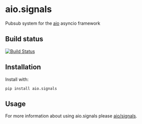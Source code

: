 aio.signals
===========

Pubsub system for the [aio](https://github.com/phlax/aio) asyncio framework

Build status
------------
[![Build Status](https://travis-ci.org/phlax/aio.signals.svg?branch=master)](https://travis-ci.org/phlax/aio.signals)


Installation
------------
Install with:

``
  pip install aio.signals
``

Usage
-----
For more information about using aio.signals please [aio/signals](aio/signals).